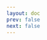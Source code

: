 ```yaml
---
layout: doc
prev: false
next: false
---
```


<CustomItemBox :item="{
  name: '橙色染发剂',
  icon: '/wiki/item/dye_orange.png',
  type: '染色剂',
  description: '',
  params: {
    stack: 1,
    durability: -1 
  },
  obtain: {
    found: [],
    npc: [],
    shop: [],
    gardening: []
  }
}" />
